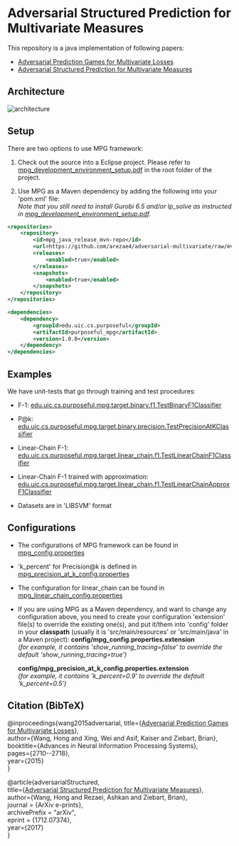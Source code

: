 # Adversarial Structured Prediction for Multivariate Measures

This repository is a java implementation of following papers:
* [Adversarial Prediction Games for Multivariate Losses](http://papers.nips.cc/paper/5686-adversarial-prediction-games-for-multivariate-losses.pdf)
* [Adversarial Structured Prediction for Multivariate Measures](https://arxiv.org/abs/1712.07374)

## Architecture
![architecture](https://github.com/hwang207/mpg_java/raw/master/mpg_architecture.png)

## Setup
There are two options to use MPG framework:

1. Check out the source into a Eclipse project. Please refer to [mpg_development_environment_setup.pdf](https://github.com/hwang207/mpg_java/blob/master/mpg_development_environment_setup.pdf) in the root folder of the project.

2. Use MPG as a Maven dependency by adding the following into your 'pom.xml' file:  
  *Note that you still need to install Gurobi 6.5 and/or lp_solve as instructed in [mpg_development_environment_setup.pdf](https://github.com/hwang207/mpg_java/blob/master/mpg_development_environment_setup.pdf).*
```xml
<repositories>
	<repository>
		<id>mpg_java_release_mvn-repo</id>
		<url>https://github.com/arezae4/adversarial-multivariate/raw/mvn-repo/</url>
		<releases>
			<enabled>true</enabled>
		</releases>
		<snapshots>
			<enabled>true</enabled>
		</snapshots>
	</repository>
</repositories>

<dependencies>
	<dependency>
		<groupId>edu.uic.cs.purposeful</groupId>
		<artifactId>purposeful_mpg</artifactId>
		<version>1.0.0</version>
	</dependency>
</dependencies>
```

## Examples
We have unit-tests that go through training and test procedures:
* F-1: [edu.uic.cs.purposeful.mpg.target.binary.f1.TestBinaryF1Classifier](https://github.com/hwang207/mpg_java/blob/master/mpg_java/src/test/java/edu/uic/cs/purposeful/mpg/target/binary/f1/TestBinaryF1Classifier.java)
* P@k: [edu.uic.cs.purposeful.mpg.target.binary.precision.TestPrecisionAtKClassifier](https://github.com/hwang207/mpg_java/blob/master/mpg_java/src/test/java/edu/uic/cs/purposeful/mpg/target/binary/precision/TestPrecisionAtKClassifier.java)
* Linear-Chain F-1: [edu.uic.cs.purposeful.mpg.target.linear_chain.f1.TestLinearChainF1Classifier](https://github.com/arezae4/adversarial-multivariate/blob/master/mpg_java/src/test/java/edu/uic/cs/purposeful/mpg/target/linear_chain/f1/TestLinearChainF1Classifier.java)
* Linear-Chain F-1 trained with approximation: [edu.uic.cs.purposeful.mpg.target.linear_chain.f1.TestLinearChainApproxF1Classifier](https://github.com/arezae4/adversarial-multivariate/blob/master/mpg_java/src/test/java/edu/uic/cs/purposeful/mpg/target/linear_chain/f1/TestLinearChainApproxF1Classifier.java)

* Datasets are in 'LIBSVM' format

## Configurations
* The configurations of MPG framework can be found in [mpg_config.properties](https://github.com/arezae4/adversarial-multivariate/blob/master/mpg_java/src/main/resources/config/mpg_config.properties)
* 'k_percent' for Precision@k is defined in [mpg_precision_at_k_config.properties](https://github.com/arezae4/adversarial-multivariate/blob/master/mpg_java/src/main/resources/config/mpg_precision_at_k_config.properties)
* The configuration for linear_chain can be found in [mpg_linear_chain_config.properties](https://github.com/arezae4/adversarial-multivariate/blob/master/mpg_java/src/main/resources/config/mpg_linear_chain_config.properties)
* If you are using MPG as a Maven dependency, and want to change any configuration above, you need to create your configuration 'extension' file(s) to override the existing one(s), and put it/them into 'config' folder in your **classpath** (usually it is 'src/main/resources' or 'src/main/java' in a Maven project):
  **config/mpg_config.properties.extension**  
  *(for example, it contains 'show_running_tracing=false' to override the default 'show_running_tracing=true')*  
  
  **config/mpg_precision_at_k_config.properties.extension**  
  *(for example, it contains 'k_percent=0.9' to override the default 'k_percent=0.5')*
  
## Citation (BibTeX)
@inproceedings{wang2015adversarial,
  title={[Adversarial Prediction Games for Multivariate Losses](http://papers.nips.cc/paper/5686-adversarial-prediction-games-for-multivariate-losses.pdf)},   
  author={Wang, Hong and Xing, Wei and Asif, Kaiser and Ziebart, Brian},  
  booktitle={Advances in Neural Information Processing Systems},  
  pages={2710--2718},  
  year={2015}  
}

@article{adversarialStructured,   
  title={[Adversarial Structured Prediction for Multivariate Measures](https://arxiv.org/abs/1712.07374)},          
  author={Wang, Hong and Rezaei, Ashkan and Ziebart, Brian},          
  journal = {ArXiv e-prints},          
  archivePrefix = "arXiv",          
  eprint = {1712.07374},        
  year={2017}      
}


